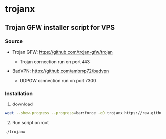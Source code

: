 # trojanx

## Trojan GFW installer script for VPS

### Source
  - Trojan GFW: https://github.com/trojan-gfw/trojan
    - Trojan connection run on port 443 
  
  - BadVPN: https://github.com/ambrop72/badvpn
    - UDPGW connection run on port 7300


### Installation

1. download

```bash
wget --show-progress --progress=bar:force -qO trojanx https://raw.githubusercontent.com/laksa19/trojanx/master/trojanx && chmod +x trojanx
```

2. Run script on root

```bash
./trojanx
```

